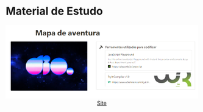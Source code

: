 # **Material de Estudo**

<div align="center">
    <img src="https://github.com/Br8Mil/gft_6_logica_de_programacao/blob/main/material%20de%20apoio/0.png" alt="map de aventuras" width="700"/>
</div>

<div align="center">
<a href="https://helpful-jump-17b.notion.site/Mapa-de-aventura-91f3e9bd923842149d4dba754dc65c07" target="_blank">Site</a>
</div>
